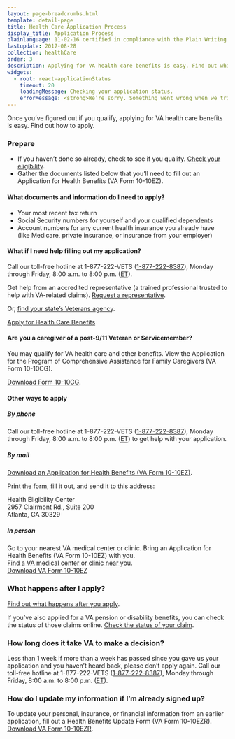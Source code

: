 ```yaml
---
layout: page-breadcrumbs.html
template: detail-page
title: Health Care Application Process
display_title: Application Process
plainlanguage: 11-02-16 certified in compliance with the Plain Writing Act
lastupdate: 2017-08-28
collection: healthCare
order: 3
description: Applying for VA health care benefits is easy. Find out which documents you’ll need, and start your online application today.
widgets:
  - root: react-applicationStatus
    timeout: 20
    loadingMessage: Checking your application status.
    errorMessage: <strong>We’re sorry. Something went wrong when we tried to load your saved application.</strong><br/>Please try refreshing your browser in a few minutes.
---
```


<div itemscope itemtype="http://schema.org/FAQPage">
<div itemprop="description" class="va-introtext">

Once you’ve figured out if you qualify, applying for VA health care benefits is easy. Find out how to apply.

</div>

<div itemscope itemtype="http://schema.org/Question">
<h3 itemprop="name">Prepare</h3>
<div itemprop="acceptedAnswer" itemscope itemtype="http://schema.org/Answer">
<div itemprop="text">

- If you haven’t done so already, check to see if you qualify. [Check your eligibility](/health-care/eligibility/).
- Gather the documents listed below that you’ll need to fill out an Application for Health Benefits (VA Form 10-10EZ).

</div>
</div>
</div>

<div class="feature" markdown=“1”>

<div itemscope itemtype="http://schema.org/Question">
<h4 itemprop="name">What documents and information do I need to apply?</h4>
<div itemprop="acceptedAnswer" itemscope itemtype="http://schema.org/Answer">
<div itemprop="text">

- Your most recent tax return
- Social Security numbers for yourself and your qualified dependents
- Account numbers for any current health insurance you already have (like Medicare, private insurance, or insurance from your employer)

</div>
</div>
</div>

<div itemscope itemtype="http://schema.org/Question">
<h4 itemprop="name">What if I need help filling out my application?</h4>
<div itemprop="acceptedAnswer" itemscope itemtype="http://schema.org/Answer">
<div itemprop="text">

Call our toll-free hotline at 1-877-222-VETS (<a href="tel:+18772228387">1-877-222-8387</a>), Monday through Friday, 8:00 a.m. to 8:00 p.m. (<abbr title="eastern time">ET</abbr>).

Get help from an accredited representative (a trained professional trusted to help with VA-related claims). [Request a representative](https://www.ebenefits.va.gov/ebenefits/about/feature?feature=request-vso-representative).

Or, [find your state’s Veterans agency](https://www.va.gov/statedva.htm).

</div>
</div>
</div>
</div>

<div id="react-applicationStatus">
  <a class="usa-button-primary va-button-primary" href="/health-care/apply/application/">Apply for Health Care Benefits</a>
</div>

<div class="feature">

<div itemscope itemtype="http://schema.org/Question">
<h4 itemprop="name">Are you a caregiver of a post-9/11 Veteran or Servicemember?</h4>
<div itemprop="acceptedAnswer" itemscope itemtype="http://schema.org/Answer">
<div itemprop="text">

You may qualify for VA health care and other benefits. View the Application for the Program of Comprehensive Assistance for Family Caregivers (VA Form 10-10CG).

[Download Form 10-10CG](/health-care/forms/vha-10-10CG.pdf).

</div>
</div>
</div>
</div>

<div itemscope itemtype="http://schema.org/Question">
<h4 itemprop="name">Other ways to apply</h4>
<div itemprop="acceptedAnswer" itemscope itemtype="http://schema.org/Answer">
<div itemprop="text">

##### By phone

Call our toll-free hotline at 1-877-222-VETS (<a href="tel:+18772228387">1-877-222-8387</a>), Monday through Friday, 8:00 a.m. to 8:00 p.m. (<abbr title="eastern time">ET</abbr>) to get help with your application.

##### By mail

[Download an Application for Health Benefits (VA Form 10-10EZ)](http://www.va.gov/vaforms/medical/pdf/1010EZ-fillable.pdf).

Print the form, fill it out, and send it to this address:

<p class="va-address-block">
Health Eligibility Center<br>
2957 Clairmont Rd., Suite 200<br>
Atlanta, GA 30329<br>
</p>

##### In person

Go to your nearest VA medical center or clinic. Bring an Application for Health Benefits (VA Form 10-10EZ) with you.<br />
[Find a VA medical center or clinic near you](/facilities/).<br />
[Download VA Form 10-10EZ](http://www.va.gov/vaforms/medical/pdf/1010EZ-fillable.pdf)

</div>
</div>
</div>

<div itemscope itemtype="http://schema.org/Question">

<h3 itemprop="name">What happens after I apply?</h3>
<div itemprop="acceptedAnswer" itemscope itemtype="http://schema.org/Answer">
<div itemprop="text">

[Find out what happens after you apply](/health-care/after-you-apply/).

If you’ve also applied for a VA pension or disability benefits, you can check the status of those claims online. [Check the status of your claim](/track-claims/).

</div>
</div>
</div>

<div itemscope itemtype="http://schema.org/Question">
<h3 itemprop="name">How long does it take VA to make a decision?</h3>
<div itemprop="acceptedAnswer" itemscope itemtype="http://schema.org/Answer">
<div itemprop="text">

<div class="card information" markdown="0">
<span class="number">Less than 1 week</span>
<span class="description">If more than a week has passed since you gave us your application and you haven’t heard back, please don’t apply again. Call our toll-free hotline at 1-877-222-VETS (<a href="tel:+18772228387">1-877-222-8387</a>), Monday through Friday, 8:00 a.m. to 8:00 p.m. (<abbr title="eastern time">ET</abbr>).</span>
</div>

</div>
</div>
</div>


<div itemscope itemtype="http://schema.org/Question">
<h3 itemprop="name">How do I update my information if I’m already signed up?</h3>
<div itemprop="acceptedAnswer" itemscope itemtype="http://schema.org/Answer">
<div itemprop="text">

To update your personal, insurance, or financial information from an earlier application, fill out a Health Benefits Update Form (VA Form 10-10EZR). [Download VA Form 10-10EZR](https://www.va.gov/vaforms/medical/pdf/vha-10-10ezr-fill.pdf).

</div>
</div>
</div>
</div>
